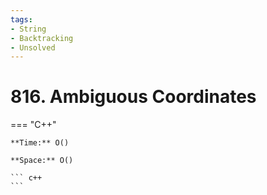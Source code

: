 ```yaml
---
tags:
- String
- Backtracking
- Unsolved
---
```



# 816. Ambiguous Coordinates

=== "C++"

    **Time:** O()

    **Space:** O()

    ``` c++
    ```